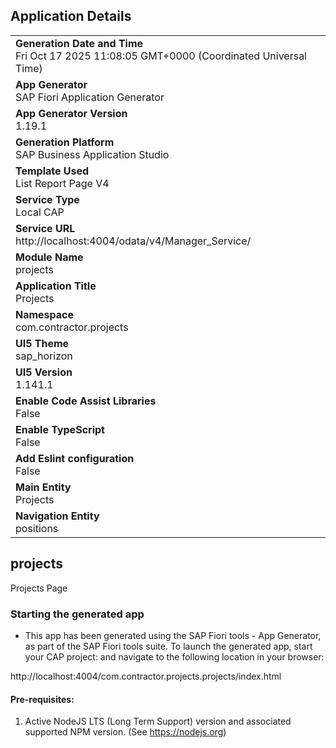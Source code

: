 ## Application Details
|               |
| ------------- |
|**Generation Date and Time**<br>Fri Oct 17 2025 11:08:05 GMT+0000 (Coordinated Universal Time)|
|**App Generator**<br>SAP Fiori Application Generator|
|**App Generator Version**<br>1.19.1|
|**Generation Platform**<br>SAP Business Application Studio|
|**Template Used**<br>List Report Page V4|
|**Service Type**<br>Local CAP|
|**Service URL**<br>http://localhost:4004/odata/v4/Manager_Service/|
|**Module Name**<br>projects|
|**Application Title**<br>Projects|
|**Namespace**<br>com.contractor.projects|
|**UI5 Theme**<br>sap_horizon|
|**UI5 Version**<br>1.141.1|
|**Enable Code Assist Libraries**<br>False|
|**Enable TypeScript**<br>False|
|**Add Eslint configuration**<br>False|
|**Main Entity**<br>Projects|
|**Navigation Entity**<br>positions|

## projects

Projects Page

### Starting the generated app

-   This app has been generated using the SAP Fiori tools - App Generator, as part of the SAP Fiori tools suite.  To launch the generated app, start your CAP project:  and navigate to the following location in your browser:

http://localhost:4004/com.contractor.projects.projects/index.html

#### Pre-requisites:

1. Active NodeJS LTS (Long Term Support) version and associated supported NPM version.  (See https://nodejs.org)


